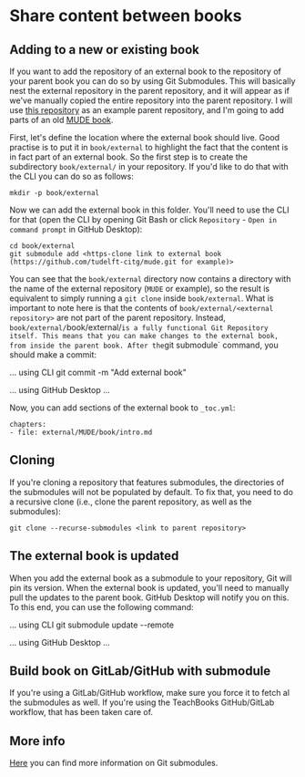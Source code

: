 # Share content between books

## Adding to a new or existing book
If you want to add the repository of an external book to the repository of your parent book you can do so by using Git Submodules. This will basically nest the external repository in the parent repository, and it will appear as if we've manually copied the entire repository into the parent repository. I will use [this repository](https://github.com/TeachBooks/Nested-Books) as an example parent repository, and I'm going to add parts of an old [MUDE book](https://github.com/tudelft-citg/mude).

First, let's define the location where the external book should live. Good practise is to put it in `book/external` to highlight the fact that the content is in fact part of an external book. So the first step is to create the subdirectory `book/external/` in your repository. If you'd like to do that with the CLI you can do so as follows:

    mkdir -p book/external

Now we can add the external book in this folder. You'll need to use the CLI for that (open the CLI by opening Git Bash or click `Repository` - `Open in command prompt` in GitHub Desktop):

    cd book/external
    git submodule add <https-clone link to external book (https://github.com/tudelft-citg/mude.git for example)>

You can see that the `book/external` directory now contains a directory with the name of the external repository (`MUDE` or example), so the result is equivalent to simply running a `git clone` inside `book/external`. What is important to note here is that the contents of `book/external/<external repository>` are not part of the parent repository. Instead, `book/external/`book/external/<external repository>` is a fully functional Git Repository itself. This means that you can make changes to the external book, from inside the parent book. After the `git submodule` command, you should make a commit:

... using CLI
    git commit -m "Add external book"

... using GitHub Desktop
    ...

Now, you can add sections of the external book to `_toc.yml`:

    chapters:
    - file: external/MUDE/book/intro.md

## Cloning
If you're cloning a repository that features submodules, the directories of the submodules will not be populated by default. To fix that, you need to do a recursive clone (i.e., clone the parent repository, as well as the submodules):

    git clone --recurse-submodules <link to parent repository>

## The external book is updated
When you add the external book as a submodule to your repository, Git will pin its version. When the external book is updated, you'll need to manually pull the updates to the parent book. GitHub Desktop will notify you on this. To this end, you can use the following command:

... using CLI
    git submodule update --remote

... using GitHub Desktop
    ...

## Build book on GitLab/GitHub with submodule
If you're using a GitLab/GitHub workflow, make sure you force it to fetch al the submodules as well. If you're using the TeachBooks GitHub/GitLab workflow, that has been taken care of.

## More info
[Here](https://git-scm.com/book/en/v2/Git-Tools-Submodules) you can find more information on Git submodules.

